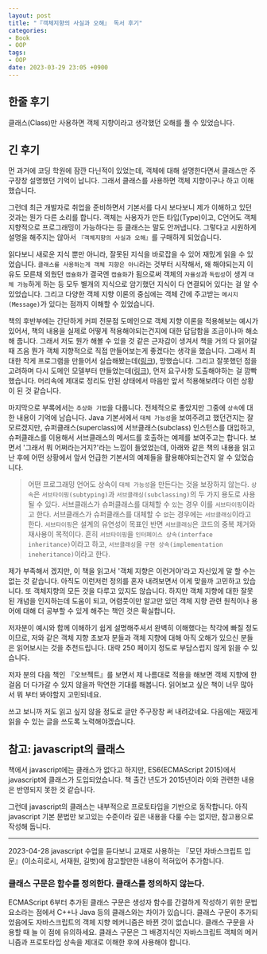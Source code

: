 ```yaml
---
layout: post
title: "『객체지향의 사실과 오해』 독서 후기"
categories:
- Book
- OOP
tags:
- OOP
date: 2023-03-29 23:05 +0900
---
```

## 한줄 후기
클래스(Class)만 사용하면 객체 지향이라고 생각했던 오해를 풀 수 있었습니다.

## 긴 후기
먼 과거에 코딩 학원에 잠깐 다닌적이 있었는데, 객체에 대해 설명한다면서 클래스만 주구장창 설명했던 기억이 납니다. 그래서 클래스를 사용하면 객체 지향이구나 하고 이해했습니다.

그런데 최근 개발자로 취업을 준비하면서 기본서를 다시 보다보니 제가 이해하고 있던 것과는 뭔가 다른 소리를 합니다. 객체는 사용자가 만든 타입(Type)이고, C언어도 객체 지향적으로 프로그래밍이 가능하다는 등 클래스는 말도 안꺼냅니다. 그렇다고 시원하게 설명을 해주지는 않아서 `『객체지향의 사실과 오해』`를 구매하게 되었습니다.

읽다보니 새로운 지식 뿐만 아니라, 잘못된 지식을 바로잡을 수 있어 재밌게 읽을 수 있었습니다. `클래스를 사용하는게 객체 지향은 아니`라는 것부터 시작해서, 왜 해야되는지 이유도 모른채 외웠던 `캡슐화`가 결국엔 `캡슐화`가 됨으로써 객체의 `자율성`과 `독립성`이 생겨 `대체 가능`하게 하는 등 모두 별개의 지식으로 암기했던 지식이 다 연결되어 있다는 걸 알 수 있었습니다. 그리고 다양한 객체 지향 이론의 중심에는 객체 간에 주고받는 `메시지(Message)`가 있다는 점까지 이해할 수 있었습니다.

책의 후반부에는 간단하게 커피 전문점 도메인으로 객체 지향 이론을 적용해보는 예시가 있어서, 책의 내용을 실제로 어떻게 적용해야되는건지에 대한 답답함을 조금이나마 해소해 줍니다. 그래서 저도 뭔가 해볼 수 있을 것 같은 근자감이 생겨서 책을 거의 다 읽어갈 때 즈음 뭔가 객체 지향적으로 직접 만들어보는게 좋겠다는 생각을 했습니다. 그래서 최대한 작게 프로그램을 만들어서 실습해봤는데([링크](https://limvik.github.io/posts/%EC%9E%91%EC%9D%80-%ED%94%84%EB%A1%9C%EC%A0%9D%ED%8A%B8%EB%A1%9C-%EA%B0%9D%EC%B2%B4-%EC%A7%80%ED%96%A5-%EC%97%B0%EC%8A%B5%ED%95%98%EA%B8%B0/)), 망했습니다. 그리고 잘못했던 점을 고려하며 다시 도메인 모델부터 만들었는데([링크](https://limvik.github.io/posts/%EA%B0%9D%EC%B2%B4%EC%A7%80%ED%96%A5%EA%B0%9C%EB%B0%9C-%EC%97%B0%EC%8A%B51-%EB%8F%84%EB%A9%94%EC%9D%B8-%EB%AA%A8%EB%8D%B8-%EA%B7%B8%EB%A6%AC%EA%B8%B0/)), 먼저 요구사항 도출해야하는 걸 깜빡했습니다. 머리속에 제대로 정리도 안된 상태에서 마음만 앞서 적용해보려다 이런 상황이 된 것 같습니다.

마지막으로 부록에서는 `추상화 기법`을 다룹니다. 전체적으로 좋았지만 그중에 `상속`에 대한 내용이 기억에 남습니다. Java 기본서에서 `대체 가능성`을 보여주려고 했던건지는 잘 모르겠지만, 슈퍼클래스(superclass)에 서브클래스(subclass) 인스턴스를 대입하고, 슈퍼클래스를 이용해서 서브클래스의 메서드를 호출하는 예제를 보여주고는 합니다. 보면서 '그래서 뭐 어쩌라는거지?'라는 느낌이 들었었는데, 아래와 같은 책의 내용을 읽고 난 후에 어떤 상황에서 앞서 언급한 기본서의 예제들을 활용해야되는건지 알 수 있었습니다.
>어떤 프로그래밍 언어도 상속이 `대체 가능성`을 만든다는 것을 보장하지 않는다.
>`상속`은 `서브타이핑(subtyping)`과 `서브클래싱(subclassing)`의 두 가지 용도로 사용될 수 있다. 서브클래스가 슈퍼클래스를 대체할 수 `있`는 경우 이를 `서브타이핑`이라고 한다. 서브클래스가 슈퍼클래스를 대체할 수 `없`는 경우에는 `서브클래싱`이라고 한다. `서브타이핑`은 설계의 유연성이 목표인 반면 `서브클래싱`은 코드의 중복 제거와 재사용이 목적이다. 흔히 `서브타이핑`을 `인터페이스 상속(interface inheritance)`이라고 하고, `서브클래싱`을 `구현 상속(implementation ineheritance)`이라고 한다.

제가 부족해서 겠지만, 이 책을 읽고서 '객체 지향은 이런거야'라고 자신있게 말 할 수는 없는 것 같습니다. 아직도 이런저런 정의를 혼자 내려보면서 이게 맞을까 고민하고 있습니다. 또 객체지향의 모든 것을 다루고 있지도 않습니다. 하지만 객체 지향에 대한 잘못된 개념을 인지하는데 도움이 되고, 어렴풋이만 알고만 있던 객체 지향 관련 원칙이나 용어에 대해 더 공부할 수 있게 해주는 책인 것은 확실합니다.

저자분이 예시와 함께 이해하기 쉽게 설명해주셔서 완벽히 이해했다는 착각에 빠질 정도이므로, 저와 같은 객체 지향 초보자 분들과 객체 지향에 대해 아직 오해가 있으신 분들은 읽어보시는 것을 추천드립니다. 대략 250 페이지 정도로 부담스럽지 않게 읽을 수 있습니다.

저자 분의 다음 책인 『오브젝트』를 보면서 제 나름대로 적용을 해보면 객체 지향에 한 걸음 더 다가갈 수 있지 않을까 막연한 기대를 해봅니다. 읽어보고 싶은 책이 너무 많아서 뭐 부터 봐야할지 고민되네요.

쓰고 보니까 저도 읽고 싶지 않을 정도로 글만 주구장창 써 내려갔네요. 다음에는 재밌게 읽을 수 있는 글을 쓰도록 노력해야겠습니다.

## 참고: javascript의 클래스

책에서 javascript에는 클래스가 없다고 하지만, ES6(ECMAScript 2015)에서 javascript에 클래스가 도입되었습니다. 책 출간 년도가 2015년이라 이와 관련한 내용은 반영되지 못한 것 같습니다.

그런데 javascript의 클래스는 내부적으로 프로토타입을 기반으로 동작합니다. 아직 javascript 기본 문법만 보고있는 수준이라 깊은 내용을 다룰 수는 없지만, 참고용으로 작성해 둡니다.

---

2023-04-28 javascript 수업을 듣다보니 교재로 사용하는 『모던 자바스크립트 입문』(이소히로시, 서재원, 길벗)에 참고할만한 내용이 적혀있어 추가합니다.

### 클래스 구문은 함수를 정의한다. 클래스를 정의하지 않는다.

ECMAScript 6부터 추가된 클래스 구문은 생성자 함수를 간결하게 작성하기 위한 문법 요소라는 점에서 C++나 Java 등의 클래스와는 차이가 있습니다. 클래스 구문이 추가되었음에도 자바스크립트의 객체 지향 메커니즘은 바뀐 것이 없습니다. 클래스 구문을 사용할 때 늘 이 점에 유의하세요. 클래스 구문은 그 배경지식인 자바스크립트 객체의 메커니즘과 프로토타입 상속을 제대로 이해한 후에 사용해야 합니다.
